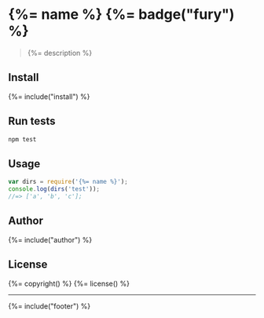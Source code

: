 # {%= name %} {%= badge("fury") %}

> {%= description %}

## Install
{%= include("install") %}

## Run tests

```bash
npm test
```

## Usage

```js
var dirs = require('{%= name %}');
console.log(dirs('test'));
//=> ['a', 'b', 'c'];
```

## Author
{%= include("author") %}

## License
{%= copyright() %}
{%= license() %}

***

{%= include("footer") %}
